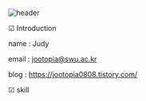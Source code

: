 ###                                                                                                            
![header](https://capsule-render.vercel.app/api?type=Shark&color=random&height=150&section=header&text=Wellcome%20to%20jootopia&fontSize=50)




☑ Introduction


name  : Judy


email  : jootopia@swu.ac.kr


blog   : https://jootopia0808.tistory.com/





☑ skill





<!--
**Jo0dY/Jo0dy** is a ✨ _special_ ✨ repository because its `README.md` (this file) appears on your GitHub profile.

Here are some ideas to get you started:

- 🌱 I’m currently learning ...
- 😄 Pronouns: ...


